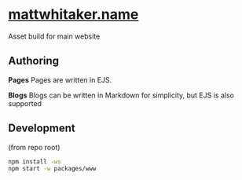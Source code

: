 # [mattwhitaker.name](https://mattwhitaker.name)

Asset build for main website

## Authoring

**Pages**
Pages are written in EJS.

**Blogs**
Blogs can be written in Markdown for simplicity, but EJS is also supported


## Development

(from repo root)

```bash
npm install -ws
npm start -w packages/www
```

